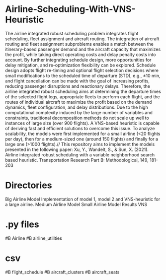 # Airline-Scheduling-With-VNS-Heuristic
The airline integrated robust scheduling problem integrates flight scheduling, fleet assignment and aircraft routing.
The integration of aircraft routing and fleet assignment subproblems enables a match between the itinerary-based passenger demand and the aircraft capacity that maximizes the profit, while taking direct operating costs and delay penalty costs into account. By further integrating schedule design, more opportunities for delay mitigation, and re-optimization flexibility can be explored. Schedule design adopts flight re-timing and optional flight selection decisions where small modifications to the scheduled time of departure (STD), e.g., ±10 min, and flight cancellation can be made with the goal of increasing profits, reducing passenger disruptions and reactionary delays. Therefore, the airline integrated robust scheduling aims at determining the departure times of the selected flight legs, appropriate fleets to perform each flight, and the routes of individual aircraft to maximize the profit based on the demand dynamics, fleet configuration, and delay distributions. 
Due to the high computational complexity induced by the large number of variables and constraints, traditional decomposition methods do not scale up well to instances of large size (over 900 flights). A VNS-based heuristic is capable of deriving fast and efficient solutions to overcome this issue.
To analyze scalability, the models were first implemented for a small airline (<20 flights per day), then for a medium-sized one (around 150 flights) and finally for a large one (>1000 flights).//
This repository aims to implement the models presented in the following paper:
Xu, Y., Wandelt, S., & Sun, X. (2021). Airline integrated robust scheduling with a variable neighborhood search based heuristic. Transportation Research Part B: Methodological, 149, 181-203

# Directories
Big Airline Model 
Implementation of model 1, model 2 and VNS-heuristic for a large airline.
Medium Airline Model
Small Airline Model
Results 
 VNS 


# .py files
#B Airline
#B airline_utilities

# csv
#B flight_schedule
#B aircraft_clusters
#B aircraft_seats

